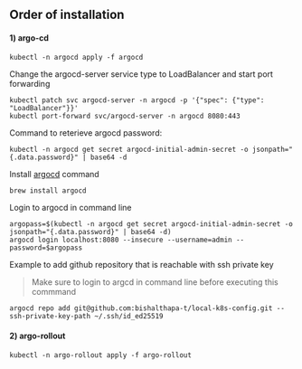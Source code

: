 ## Order of installation 

#### 1) argo-cd

```
kubectl -n argocd apply -f argocd 
```

Change the argocd-server service type to LoadBalancer and start port forwarding
```
kubectl patch svc argocd-server -n argocd -p '{"spec": {"type": "LoadBalancer"}}'
kubectl port-forward svc/argocd-server -n argocd 8080:443
```
Command to reterieve argocd password:
```
kubectl -n argocd get secret argocd-initial-admin-secret -o jsonpath="{.data.password}" | base64 -d
```

Install [argocd](https://argo-cd.readthedocs.io/en/stable/cli_installation) command
```
brew install argocd
```

Login to argocd in command line
```
argopass=$(kubectl -n argocd get secret argocd-initial-admin-secret -o jsonpath="{.data.password}" | base64 -d)
argocd login localhost:8080 --insecure --username=admin --password=$argopass
```

Example to add github repository that is reachable with ssh private key
> Make sure to login to argcd in command line before executing this commmand
```
argocd repo add git@github.com:bishalthapa-t/local-k8s-config.git --ssh-private-key-path ~/.ssh/id_ed25519
```

#### 2) argo-rollout

```
kubectl -n argo-rollout apply -f argo-rollout
```

